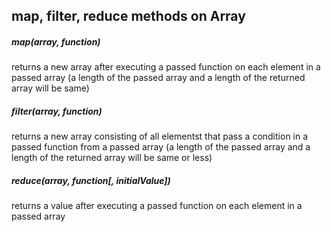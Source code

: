 ## map, filter, reduce methods on Array

##### map(array, function)
returns a new array after executing a passed function on each element in a passed array (a length of the passed array and a length of the returned array will be same)
##### filter(array, function)
returns a new array consisting of all elementst that pass a condition in a passed function from a passed array (a length of the passed array and a length of the returned array will be same or less)
##### reduce(array, function[, initialValue])
returns a value after executing a passed function on each element in a passed array
